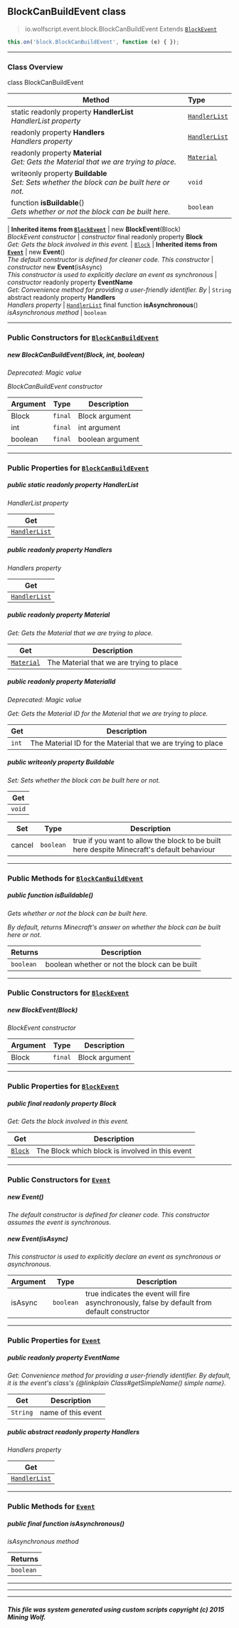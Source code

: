 ## BlockCanBuildEvent __class__

>io.wolfscript.event.block.BlockCanBuildEvent
>Extends [`BlockEvent`](BlockEvent.md)
``` javascript
this.on('block.BlockCanBuildEvent', function (e) { });
```


---

### Class Overview

class BlockCanBuildEvent

Method | Type   
--- | :--- 
static readonly property __HandlerList__ <br> _HandlerList property_ | [`HandlerList`](../HandlerList.md)
 readonly property __Handlers__ <br> _Handlers property_ | [`HandlerList`](../HandlerList.md)
 readonly property __Material__ <br> _Get: Gets the Material that we are trying to place._ | [`Material`](../../Material.md)
 writeonly property __Buildable__ <br> _Set: Sets whether the block can be built here or not._ | `void`
 function __isBuildable__() <br> _Gets whether or not the block can be built here._ | `boolean`
 |
__Inherited items from [`BlockEvent`](BlockEvent.md)__ |
new __BlockEvent__(Block) <br> _BlockEvent constructor_ | _constructor_
final readonly property __Block__ <br> _Get: Gets the block involved in this event._ | [`Block`](../../block/Block.md)
 |
__Inherited items from [`Event`](../Event.md)__ |
new __Event__() <br> _The default constructor is defined for cleaner code. This constructor_ | _constructor_
new __Event__(isAsync) <br> _This constructor is used to explicitly declare an event as synchronous_ | _constructor_
 readonly property __EventName__ <br> _Get: Convenience method for providing a user-friendly identifier. By_ | `String`
abstract readonly property __Handlers__ <br> _Handlers property_ | [`HandlerList`](../HandlerList.md)
final function __isAsynchronous__() <br> _isAsynchronous method_ | `boolean`







---

### Public Constructors for [`BlockCanBuildEvent`](BlockCanBuildEvent.md)

##### <a id='blockcanbuildevent'></a>new __BlockCanBuildEvent__(Block, int, boolean) 
_Deprecated: Magic value_

_BlockCanBuildEvent constructor_

Argument | Type | Description  
--- | --- | --- 
Block | `final` | Block argument
int | `final` | int argument
boolean | `final` | boolean argument

---

### Public Properties for [`BlockCanBuildEvent`](BlockCanBuildEvent.md)

##### <a id='handlerlist'></a>public static readonly property __HandlerList__

_HandlerList property_

Get | 
--- | 
[`HandlerList`](../HandlerList.md) |



##### <a id='handlers'></a>public  readonly property __Handlers__

_Handlers property_

Get | 
--- | 
[`HandlerList`](../HandlerList.md) |



##### <a id='material'></a>public  readonly property __Material__

_Get: Gets the Material that we are trying to place._

Get | Description
--- | --- 
[`Material`](../../Material.md) | The Material that we are trying to place



##### <a id='materialid'></a>public  readonly property __MaterialId__
_Deprecated: Magic value_

_Get: Gets the Material ID for the Material that we are trying to place._

Get | Description
--- | --- 
`int` | The Material ID for the Material that we are trying to place



##### <a id='buildable'></a>public  writeonly property __Buildable__

_Set: Sets whether the block can be built here or not._

Get | 
--- | 
`void` |

Set | Type | Description  
--- | --- | --- 
cancel | `boolean` | true if you want to allow the block to be built here despite Minecraft's default behaviour


---

### Public Methods for [`BlockCanBuildEvent`](BlockCanBuildEvent.md)

##### <a id='isbuildable'></a>public  function __isBuildable__()

_Gets whether or not the block can be built here. <p> By default, returns Minecraft's answer on whether the block can be built here or not._

Returns | Description
--- | --- 
`boolean` | boolean whether or not the block can be built


---
### Public Constructors for [`BlockEvent`](BlockEvent.md)

##### <a id='blockevent'></a>new __BlockEvent__(Block) 

_BlockEvent constructor_

Argument | Type | Description  
--- | --- | --- 
Block | `final` | Block argument

---

### Public Properties for [`BlockEvent`](BlockEvent.md)

##### <a id='block'></a>public final readonly property __Block__

_Get: Gets the block involved in this event._

Get | Description
--- | --- 
[`Block`](../../block/Block.md) | The Block which block is involved in this event



---
### Public Constructors for [`Event`](../Event.md)

##### <a id='event'></a>new __Event__() 

_The default constructor is defined for cleaner code. This constructor assumes the event is synchronous._


##### <a id='event'></a>new __Event__(isAsync) 

_This constructor is used to explicitly declare an event as synchronous or asynchronous._

Argument | Type | Description  
--- | --- | --- 
isAsync | `boolean` | true indicates the event will fire asynchronously, false by default from default constructor

---

### Public Properties for [`Event`](../Event.md)

##### <a id='eventname'></a>public  readonly property __EventName__

_Get: Convenience method for providing a user-friendly identifier. By default, it is the event's class's {@linkplain Class#getSimpleName() simple name}._

Get | Description
--- | --- 
`String` | name of this event



##### <a id='handlers'></a>public abstract readonly property __Handlers__

_Handlers property_

Get | 
--- | 
[`HandlerList`](../HandlerList.md) |



---

### Public Methods for [`Event`](../Event.md)

##### <a id='isasynchronous'></a>public final function __isAsynchronous__()

_isAsynchronous method_

Returns | 
--- | 
`boolean` |


---


---


---


##### This file was system generated using custom scripts copyright (c) 2015 Mining Wolf.
	

